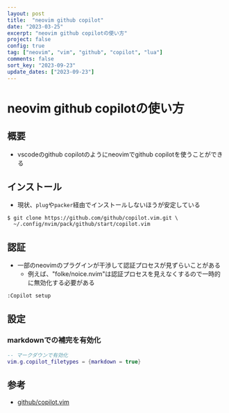 ```yaml
---
layout: post
title:  "neovim github copilot"
date: "2023-03-25"
excerpt: "neovim github copilotの使い方"
project: false
config: true
tag: ["neovim", "vim", "github", "copilot", "lua"]
comments: false
sort_key: "2023-09-23"
update_dates: ["2023-09-23"]
---
```


# neovim github copilotの使い方

## 概要
 - vscodeのgithub copilotのようにneovimでgithub copilotを使うことができる

## インストール
 - 現状、`plug`や`packer`経由でインストールしないほうが安定している

```console
$ git clone https://github.com/github/copilot.vim.git \
  ~/.config/nvim/pack/github/start/copilot.vim
```

## 認証
 - 一部のneovimのプラグインが干渉して認証プロセスが見ずらいことがある
   - 例えば、"folke/noice.nvim"は認証プロセスを見えなくするので一時的に無効化する必要がある

```vim
:Copilot setup
```

## 設定

### markdownでの補完を有効化

```lua
-- マークダウンで有効化
vim.g.copilot_filetypes = {markdown = true}
```

## 参考
 - [github/copilot.vim](https://github.com/github/copilot.vim)
